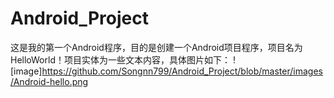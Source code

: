# Android_Project
这是我的第一个Android程序，目的是创建一个Android项目程序，项目名为HelloWorld！项目实体为一些文本内容，具体图片如下：
![image]https://github.com/Songnn799/Android_Project/blob/master/images/Android-hello.png
